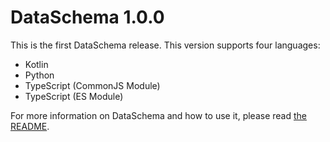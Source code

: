 # DataSchema 1.0.0

This is the first DataSchema release. This version supports four languages:

- Kotlin
- Python
- TypeScript (CommonJS Module)
- TypeScript (ES Module)

For more information on DataSchema and how to use it, please read [the README](https://github.com/comect-org/DataSchema#readme).

